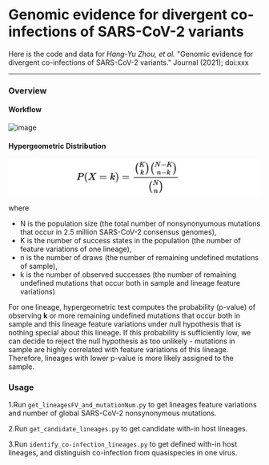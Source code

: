 # Genomic evidence for divergent co-infections of SARS-CoV-2 variants

Here is the code and data for *Hang-Yu Zhou, et al.* "Genomic evidence for divergent co-infections of SARS-CoV-2 variants." Journal (2021); doi:xxx

***

### Overview
#### Workflow
![image](https://github.com/wuaipinglab/SARS-CoV-2_co-infection/blob/main/img/Fig2.png)

#### Hypergeometric Distribution
![image](https://github.com/wuaipinglab/SARS-CoV-2_co-infection/blob/main/img/formula.png)

where
* N is the population size (the total number of nonsynonyumous mutations that occur in 2.5 million SARS-CoV-2 consensus genomes), 
* K is the number of success states in the population (the number of feature variations of one lineage),
* n is the number of draws (the number of remaining undefined mutations of sample),
* k is the number of observed successes (the number of remaining undefined mutations that occur both in sample and lineage feature variations)

For one lineage, hypergeometric test computes the probability (p-value) of observing **k** or more remaining undefined mutations that occur both in sample and this lineage feature variations under null hypothesis that is nothing special about this lineage. If this probability is sufficiently low, we can decide to reject the null hypothesis as too unlikely - mutations in sample are highly correlated with feature variations of this lineage.
Therefore, lineages with lower p-value is more likely assigned to the sample.

### Usage
1.Run `get_lineagesFV_and_mutationNum.py` to get lineages feature variations and number of global SARS-CoV-2 nonsynonymous mutations.

2.Run `get_candidate_lineages.py` to get candidate with-in host lineages.

3.Run `identify_co-infection_lineages.py` to get defined with-in host lineages, and distinguish co-infection from quasispecies in one virus.
